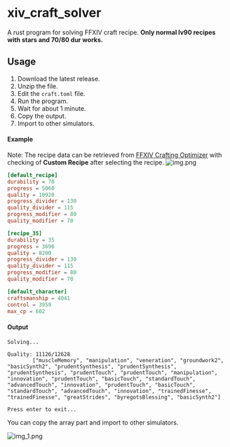 # xiv_craft_solver
A rust program for solving FFXIV craft recipe. **Only normal lv90 recipes with stars and 70/80 dur works.**

## Usage
1. Download the latest release.
2. Unzip the file.
3. Edit the `craft.toml` file.
4. Run the program.
5. Wait for about 1 minute.
6. Copy the output.
7. Import to other simulators.

#### Example
Note: The recipe data can be retrieved from [FFXIV Crafting Optimizer](https://yyyy.games/crafter/#/simulator)
with checking of **Custom Recipe** after selecting the recipe.
![img.png](img.png)
```toml
[default_recipe]
durability = 70
progress = 5060
quality = 10920
progress_divider = 130
quality_divider = 115
progress_modifier = 80
quality_modifier = 70

[recipe_35]
durability = 35
progress = 3696
quality = 8200
progress_divider = 130
quality_divider = 115
progress_modifier = 80
quality_modifier = 70

[default_character]
craftsmanship = 4041
control = 3959
max_cp = 602
```

#### Output
```
Solving...

Quality: 11126/12628
        ["muscleMemory", "manipulation", "veneration", "groundwork2", "basicSynth2", "prudentSynthesis", "prudentSynthesis", "prudentSynthesis", "prudentTouch", "prudentTouch", "manipulation", "innovation", "prudentTouch", "basicTouch", "standardTouch", "advancedTouch", "innovation", "prudentTouch", "basicTouch", "standardTouch", "advancedTouch", "innovation", "trainedFinesse", "trainedFinesse", "greatStrides", "byregotsBlessing", "basicSynth2"]

Press enter to exit...
```

You can copy the array part and import to other simulators.

![img_1.png](img_1.png)